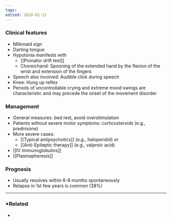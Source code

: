 ```yaml
---
tags: 
edited: 2024-01-21
---
```

### Clinical features
- Milkmaid sign
- Darting tongue
- Hypotonia manifests with
	- [[Pronator drift test]]
	- Choreichand: Spooning of the extended hand by the flexion of the wrist and extension of the fingers
- Speech also involved: Audible click during speech 
- Knee: Hung up reflex
- Periods of uncontrollable crying and extreme mood swings are characteristic and may precede the onset of the movement disorder
### Management
- General measures: bed rest, avoid overstimulation 
- Patients without severe motor symptoms: corticosteroids (e.g., prednisone)
- More severe cases: 
	- [[Typical antipsychotics]] (e.g., haloperidol) or 
	- [[Anti-Epileptic therapy]] (e.g., valproic acid)
- [[IV Immunoglobulins]]
- [[Plasmapheresis]] 
### Prognosis
- Usually resolves within 6-9 months spontaneously
- Relapse in 1st few years is common (38%)
---
### *Related
- 